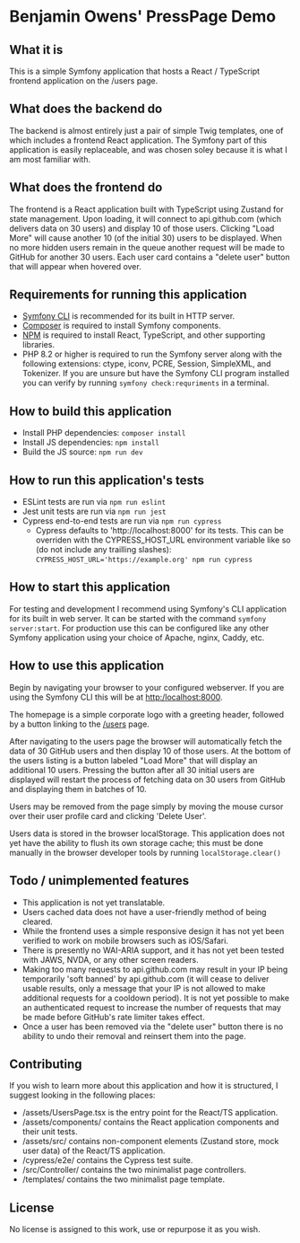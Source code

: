 # Benjamin Owens' PressPage Demo

## What it is

This is a simple Symfony application that hosts a React / TypeScript frontend application on the /users page.

## What does the backend do

The backend is almost entirely just a pair of simple Twig templates, one of which includes a frontend React application.
The Symfony part of this application is easily replaceable, and was chosen soley because it is what I am most familiar
with.

## What does the frontend do

The frontend is a React application built with TypeScript using Zustand for state management. Upon loading, it will
connect to api.github.com (which delivers data on 30 users) and display 10 of those users. Clicking "Load More" will
cause another 10 (of the initial 30) users to be displayed. When no more hidden users remain in the queue another
request will be made to GitHub for another 30 users. Each user card contains a "delete user" button that will appear 
when hovered over.

## Requirements for running this application
* [Symfony CLI](https://symfony.com/download) is recommended for its built in HTTP server.
* [Composer](https://getcomposer.org/download/) is required to install Symfony components.
* [NPM](https://docs.npmjs.com/downloading-and-installing-node-js-and-npm) is required to install React, TypeScript, and
  other supporting libraries.
* PHP 8.2 or higher is required to run the Symfony server along with the following extensions: ctype, iconv, PCRE,
  Session, SimpleXML, and Tokenizer. If you are unsure but have the Symfony CLI program installed you can verify by
  running `symfony check:requriments` in a terminal.

## How to build this application
* Install PHP dependencies: `composer install`
* Install JS dependencies: `npm install`
* Build the JS source: `npm run dev`

## How to run this application's tests
* ESLint tests are run via `npm run eslint`
* Jest unit tests are run via `npm run jest`
* Cypress end-to-end tests are run via `npm run cypress`
    * Cypress defaults to 'http://localhost:8000' for its tests. This can be overriden with the CYPRESS_HOST_URL
      environment variable like so (do not include any trailling
      slashes): `CYPRESS_HOST_URL='https://example.org' npm run cypress`

## How to start this application

For testing and development I recommend using Symfony's CLI application for its built in web server. It can be started
with the command `symfony server:start`. For production use this can be configured like any other Symfony application
using your choice of Apache, nginx, Caddy, etc.

## How to use this application

Begin by navigating your browser to your configured webserver. If you are using the Symfony CLI this will be
at [http:/localhost:8000](http://localhost:8000).

The homepage is a simple corporate logo with a greeting header, followed by a button linking to
the [/users](http://localhost:8000/users) page.

After navigating to the users page the browser will automatically fetch the data of 30 GitHub users and then display 10
of those users. At the bottom of the users listing is a button labeled "Load More" that will display an additional 10
users. Pressing the button after all 30 initial users are displayed will restart the process of fetching data on 30 users
from GitHub and displaying them in batches of 10.

Users may be removed from the page simply by moving the mouse cursor over their user profile card and clicking 'Delete
User'.

Users data is stored in the browser localStorage. This application does not yet have the ability to flush its own
storage cache; this must be done manually in the browser developer tools by running `localStorage.clear()`

## Todo / unimplemented features
* This application is not yet translatable.
* Users cached data does not have a user-friendly method of being cleared.
* While the frontend uses a simple responsive design it has not yet been verified to work on mobile browsers such as
  iOS/Safari.
* There is presently no WAI-ARIA support, and it has not yet been tested with JAWS, NVDA, or any other screen readers.
* Making too many requests to api.github.com may result in your IP being temporarily 'soft banned' by api.github.com (it
  will cease to deliver usable results, only a message that your IP is not allowed to make additional requests for a
  cooldown period). It is not yet possible to make an authenticated request to increase the number of requests that may
  be made before GitHub's rate limiter takes effect.
* Once a user has been removed via the "delete user" button there is no ability to undo their removal and reinsert them
  into the page.

## Contributing

If you wish to learn more about this application and how it is structured, I suggest looking in the following places:
* /assets/UsersPage.tsx is the entry point for the React/TS application.
* /assets/components/ contains the React application components and their unit tests.
* /assets/src/ contains non-component elements (Zustand store, mock user data) of the React/TS application.
* /cypress/e2e/ contains the Cypress test suite.
* /src/Controller/ contains the two minimalist page controllers.
* /templates/ contains the two minimalist page template.

## License

No license is assigned to this work, use or repurpose it as you wish.